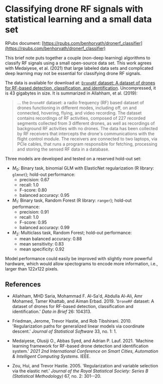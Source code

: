 # Classifying drone RF signals with statistical learning and a small data set

RPubs document: [https://rpubs.com/benhorvath/dronerf_classifier](https://rpubs.com/benhorvath/dronerf_classifier)

This brief note puts together a couple (non-deep learning) algorithms to classify RF signals using a small open-source data set. This work agrees with Medaiyese, et al. (2021) that large labeled data sets and complicated deep learning may not be essential for classifying drone RF signals.

The data is available for download at: [`DroneRF` dataset: A dataset of drones for RF-based detection, classification, and identification](https://data.mendeley.com/datasets/f4c2b4n755/1). Uncompressed, it is 43 gigabytes in size. It is summarized in Allahham, et al. (2019):

> ... the `DroneRF` dataset: a radio frequency (RF) based dataset of drones functioning in different modes, including off, on and connected, hovering, flying, and video recording. The dataset contains recordings of RF activities, composed of 227 recorded segments collected from 3 different drones, as well as recordings of background RF activities with no drones. The data has been collected by RF receivers that intercepts the drone's communications with the flight control module. The receivers are connected to two laptops, via PCIe cables, that runs a program responsible for fetching, processing and storing the sensed RF data in a database. 

Three models are developed and tested on a reserved hold-out set:

* $M_0$: Binary task, binomial GLM with ElasticNet regularization (R library: `glmnet`); hold-out performance:
  - precision: 0.67
  - recall: 1.0
  - F-score: 0.80
  - balanced accuracy: 0.95
* $M_1$: Binary task, Random Forest (R library: `ranger`); hold-out performance:
  - precision: 0.91
  - recall: 1.0
  - F-score: 0.95
  - balanced accuracy: 0.99
* $M_2$: Multiclass task, Random Forest; hold-out performance:
  - mean balanced accuracy: 0.88
  - mean sensitivity: 0.83
  - mean specificity: 0.92

Model performance could easily be improved with slightly more powerful hardware, which would allow spectograms to encode more information, i.e., larger than $122 x 122$ pixels.


## References

* Allahham, MHD Saria, Mohammad F. Al-Sa'd, Abdulla Al-Ali, Amr Mohamed, Tamer Khattab, and Aiman Erbad. 2019. '`DroneRF` dataset: A dataset of drones for RF-based detection, classification and identification.' _Data in Brief_ 26: 104313.

* Friedman, Jerome, Trevor Hastie, and Rob Tibshirani. 2010. 'Regularization paths for generalized linear models via coordinate descent.' _Journal of Statistical Software_ 33, no. 1: 1.

* Medaiyese, Olusiji O., Abbas Syed, and Adrian P. Lauf. 2021. 'Machine learning framework for RF-based drone detection and identification system.' _2021 2nd International Conference on Smart Cities, Automation \& Intelligent Computing Systems_. IEEE.

* Zou, Hui, and Trevor Hastie. 2005. 'Regularization and variable selection via the elastic net.' _Journal of the Royal Statistical Society: Series B (Statistical Methodology)_ 67, no. 2: 301--20.

